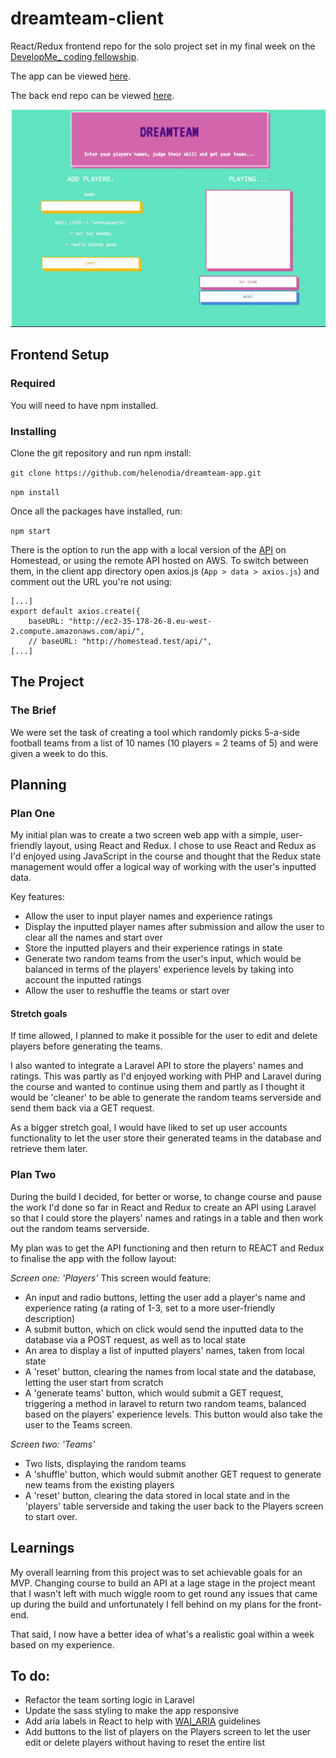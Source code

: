 # dreamteam-client
React/Redux frontend repo for the solo project set in my final week on the [DevelopMe_ coding fellowship](https://developme.training/fellowship/).

The app can be viewed [here](https://helenodia.github.io/dreamteam-client/).

The back end repo can be viewed [here](https://github.com/helenodia/dreamteam-api).

![dreamteam app demo](https://github.com/helenodia/dreamteam-client/blob/master/public/images/dreamteamapp1.gif)

## Frontend Setup
### Required

You will need to have npm installed.

### Installing
Clone the git repository and run npm install:

```git clone https://github.com/helenodia/dreamteam-app.git```

```npm install```

Once all the packages have installed, run:

```npm start```

There is the option to run the app with a local version of the [API](https://github.com/helenodia/dreamteam-api) on Homestead, or using the remote API hosted on AWS. To switch between them, in the client app directory open axios.js (```App > data > axios.js```) and comment out the URL you're not using:

```
[...]
export default axios.create({
	baseURL: "http://ec2-35-178-26-8.eu-west-2.compute.amazonaws.com/api/",
	// baseURL: "http://homestead.test/api/", 
[...]
```

## The Project
### The Brief

We were set the task of creating a tool which randomly picks 5-a-side football teams from a list of 10 names (10 players = 2 teams of 5) and were given a week to do this.

## Planning

### Plan One
My initial plan was to create a two screen web app with a simple, user-friendly layout, using React and Redux. I chose to use React and Redux as I'd enjoyed using JavaScript in the course and thought that the Redux state management would offer a logical way of working with the user's inputted data.

Key features:
 * Allow the user to input player names and experience ratings
 * Display the inputted player names after submission and allow the user to clear all the names and start over
 * Store the inputted players and their experience ratings in state
 * Generate two random teams from the user's input, which would be balanced in terms of the players' experience levels by taking into account the inputted ratings
 * Allow the user to reshuffle the teams or start over 

#### Stretch goals

If time allowed, I planned to make it possible for the user to edit and delete players before generating the teams.

I also wanted to integrate a Laravel API to store the players' names and ratings. This was partly as I'd enjoyed working with PHP and Laravel during the course and wanted to continue using them and partly as I thought it would be 'cleaner' to be able to generate the random teams serverside and send them back via a GET request. 

As a bigger stretch goal, I would have liked to set up user accounts functionality to let the user store their generated teams in the database and retrieve them later. 

### Plan Two
During the build I decided, for better or worse, to change course and pause the work I'd done so far in React and Redux to create an API using Laravel so that I could store the players' names and ratings in a table and then work out the random teams serverside. 

My plan was to get the API functioning and then return to REACT and Redux to finalise the app with the follow layout:

*Screen one: 'Players'*
This screen would feature:
* An input and radio buttons, letting the user add a player's name and experience rating (a rating of 1-3, set to a more user-friendly description)
* A submit button, which on click would send the inputted data to the database via a POST request, as well as to local state
* An area to display a list of inputted players' names, taken from local state
* A 'reset' button, clearing the names from local state and the database, letting the user start from scratch
* A 'generate teams' button, which would submit a GET request, triggering a method in laravel to return two random teams, balanced based on the players' experience levels. This button would also take the user to the Teams screen.

*Screen two: 'Teams'*
* Two lists, displaying the random teams
* A 'shuffle' button, which would submit another GET request to generate new teams from the existing players
* A 'reset' button, clearing the data stored in local state and in the 'players' table serverside and taking the user back to the Players screen to start over.

<!-- ### Wireframes


### Git

### UI

  -->

## Learnings

My overall learning from this project was to set achievable goals for an MVP. Changing course to build an API at a lage stage in the project meant that I wasn't left with much wiggle room to get round any issues that came up during the build and unfortunately I fell behind on my plans for the front-end.

That said, I now have a better idea of what's a realistic goal within a week based on my experience.



<!-- ### Issues -->

## To do:

* Refactor the team sorting logic in Laravel
* Update the sass styling to make the app responsive 
* Add aria labels in React to help with [WAI_ARIA](https://www.w3.org/WAI/standards-guidelines/aria/) guidelines
* Add buttons to the list of players on the Players screen to let the user edit or delete players without having to reset the entire list



